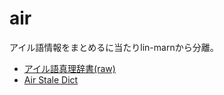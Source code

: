# air
アイル語情報をまとめるに当たりlin-marnから分離。

- [アイル語真理辞書(raw)](http://jurliyuuri.com/ail/air_compressed.json)
- [Air Stale Dict](http://jurliyuuri.com/ail/air-stale-json/dict/index.html)